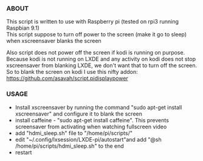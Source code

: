 ### ABOUT

This script is written to use with Raspberry pi (tested on rpi3 running Raspbian 9.1)  
This script suppose to turn off power to the screen (make it go to sleep) when xscreensaver blanks the screen

Also script does not power off the screen if kodi is running on purpose. Because kodi is not running on LXDE and any activity on kodi does not stop xscreensaver from blanking LXDE, we don't want that to turn off the screen.  
So to blank the screen on kodi I use this nifty addon: https://github.com/asavah/script.pidisplaypower

### USAGE

* Install xscreensaver by running the command "sudo apt-get install xscreensaver" and configure it to blank the screen
* install caffeine - "sudo apt-get install caffeine". This prevents screensaver from activating when watching fullscreen video
* add "hdmi_sleep.sh" file to "/home/pi/scripts/"
* edit "~/.config/lxsession/LXDE-pi/autostart"and add "@sh /home/pi/scripts/hdmi_sleep.sh" to the end
* restart
